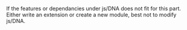 If the features or dependancies under js/DNA does not fit for this part.  Either write an extension or create a new module, best not to modify js/DNA.

